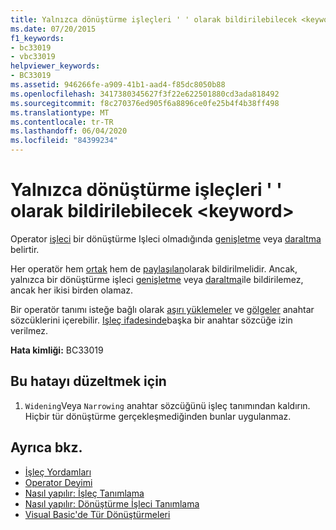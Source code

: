 ```yaml
---
title: Yalnızca dönüştürme işleçleri ' ' olarak bildirilebilecek <keyword>
ms.date: 07/20/2015
f1_keywords:
- bc33019
- vbc33019
helpviewer_keywords:
- BC33019
ms.assetid: 946266fe-a909-41b1-aad4-f85dc8050b88
ms.openlocfilehash: 3417380345627f3f22e622501880cd3ada818492
ms.sourcegitcommit: f8c270376ed905f6a8896ce0fe25b4f4b38ff498
ms.translationtype: MT
ms.contentlocale: tr-TR
ms.lasthandoff: 06/04/2020
ms.locfileid: "84399234"
---
```

# <a name="only-conversion-operators-can-be-declared-keyword"></a>Yalnızca dönüştürme işleçleri ' ' olarak bildirilebilecek \<keyword>
Operator [işleci](../language-reference/statements/operator-statement.md) bir dönüştürme Işleci olmadığında [genişletme](../language-reference/modifiers/widening.md) veya [daraltma](../language-reference/modifiers/narrowing.md) belirtir.  
  
 Her operatör hem [ortak](../language-reference/modifiers/public.md) hem de [paylaşılan](../language-reference/modifiers/shared.md)olarak bildirilmelidir. Ancak, yalnızca bir dönüştürme işleci [genişletme](../language-reference/modifiers/widening.md) veya [daraltma](../language-reference/modifiers/narrowing.md)ile bildirilemez, ancak her ikisi birden olamaz.  
  
 Bir operatör tanımı isteğe bağlı olarak [aşırı yüklemeler](../language-reference/modifiers/overloads.md) ve [gölgeler](../language-reference/modifiers/shadows.md) anahtar sözcüklerini içerebilir. [Işleç ifadesinde](../language-reference/statements/operator-statement.md)başka bir anahtar sözcüğe izin verilmez.  
  
 **Hata kimliği:** BC33019  
  
## <a name="to-correct-this-error"></a>Bu hatayı düzeltmek için  
  
1. `Widening`Veya `Narrowing` anahtar sözcüğünü işleç tanımından kaldırın. Hiçbir tür dönüştürme gerçekleşmediğinden bunlar uygulanmaz.  
  
## <a name="see-also"></a>Ayrıca bkz.

- [İşleç Yordamları](../programming-guide/language-features/procedures/operator-procedures.md)
- [Operator Deyimi](../language-reference/statements/operator-statement.md)
- [Nasıl yapılır: İşleç Tanımlama](../programming-guide/language-features/procedures/how-to-define-an-operator.md)
- [Nasıl yapılır: Dönüştürme İşleci Tanımlama](../programming-guide/language-features/procedures/how-to-define-a-conversion-operator.md)
- [Visual Basic'de Tür Dönüştürmeleri](../programming-guide/language-features/data-types/type-conversions.md)
